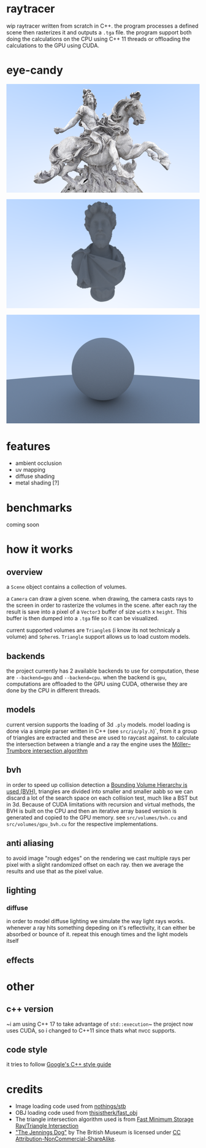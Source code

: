 # raytracer

wip raytracer written from scratch in C++. the program processes a defined scene then rasterizes it and outputs a `.tga` file. the program support both doing the calculations on the CPU using C++ 11 threads or offloading the calculations to the GPU using CUDA.

# eye-candy

![](screenshots/free_france.png)

![](screenshots/statue.png)

![](screenshots/diffuse_big.png)

# features

* ambient occlusion
* uv mapping
* diffuse shading
* metal shading [?]

# benchmarks

coming soon

# how it works

## overview

a `Scene` object contains a collection of volumes.

a `Camera` can draw a given scene. when drawing, the camera casts rays to the screen in order to rasterize the volumes in the scene. after each ray the result is save into a pixel of a `Vector3` buffer of size `width` x `height`. This buffer is then dumped into a `.tga` file so it can be visualized.

current supported volumes are `Triangle`s (i know its not technicaly a volume) and `Sphere`s. `Triangle` support allows us to load custom models.

## backends

the project currently has 2 available backends to use for computation, these are `--backend=gpu` and `--backend=cpu`. when the backend is `gpu`, computations are offloaded to the GPU using CUDA, otherwise they are done by the CPU in different threads.

## models

current version supports the loading of 3d `.ply` models. model loading is done via a simple parser written in C++ (see `src/io/ply.h`)`, from it a group of triangles are extracted and these are used to raycast against. to calculate the intersection between a triangle and a ray the engine uses the [Möller–Trumbore intersection algorithm](https://en.wikipedia.org/wiki/M%C3%B6ller%E2%80%93Trumbore_intersection_algorithm)

## bvh

in order to speed up collision detection a [Bounding Volume Hierarchy is used (BVH)](https://en.wikipedia.org/wiki/Bounding_volume_hierarchy), triangles are divided into smaller and smaller aabb so we can discard a lot of the search space on each collision test, much like a BST but in 3d. Because of CUDA limitations with recursion and virtual methods, the BVH is built on the CPU and then an iterative array based version is generated and copied to the GPU memory. see `src/volumes/bvh.cu` and `src/volumes/gpu_bvh.cu` for the respective implementations.

## anti aliasing

to avoid image "rough edges" on the rendering we cast multiple rays per pixel with a slight randomized offset on each ray. then we average the results and use that as the pixel value. 

## lighting

### diffuse

in order to model diffuse lighting we simulate the way light rays works. whenever a ray hits something depeding on it's reflectivity, it can either be absorbed or bounce of it. repeat this enough times and the light models itself

## effects

# other

## c++ version

~i am using C++ 17 to take advantage of `std::execution`~ the project now uses CUDA, so i changed to C++11 since thats what nvcc supports.

## code style

it tries to follow [Google's C++ style guide](https://google.github.io/styleguide/cppguide.html)

# credits
* Image loading code used from [nothings/stb](https://github.com/nothings/stb)
* OBJ loading code used from [thisistherk/fast_obj](https://github.com/thisistherk/fast_obj) 
* The triangle intersection algorithm used is from [Fast Minimum Storage Ray/Triangle Intersection](https://cadxfem.org/inf/Fast%20MinimumStorage%20RayTriangle%20Intersection.pdf)
* ["The Jennings Dog"](https://skfb.ly/OrYs) by The British Museum is licensed under [CC Attribution-NonCommercial-ShareAlike](http://creativecommons.org/licenses/by-nc-sa/4.0/).
